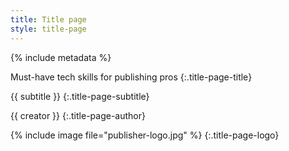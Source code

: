 ```yaml
---
title: Title page
style: title-page
---
```


{% include metadata %}

Must-have tech&nbsp;skills for publishing&nbsp;pros
{:.title-page-title}

{{ subtitle }}
{:.title-page-subtitle}

{{ creator }}
{:.title-page-author}

{% include image file="publisher-logo.jpg" %}
{:.title-page-logo}
